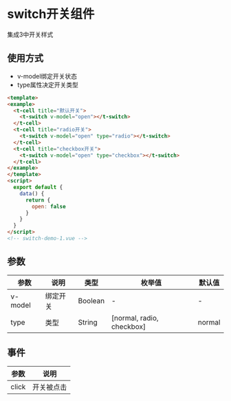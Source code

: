 # switch开关组件
集成3中开关样式

## 使用方式
+ v-model绑定开关状态
+ type属性决定开关类型
```html
<template>
<example>
  <t-cell title="默认开关">
    <t-switch v-model="open"></t-switch>
  </t-cell>
  <t-cell title="radio开关">
    <t-switch v-model="open" type="radio"></t-switch>
  </t-cell>
  <t-cell title="checkbox开关">
    <t-switch v-model="open" type="checkbox"></t-switch>
  </t-cell>
</example>
</template>
<script>
  export default {
    data() {
      return {
        open: false
      }
    }
  } 
</script>
<!-- switch-demo-1.vue -->
```

## 参数
  | 参数      | 说明    | 类型      | 枚举值       | 默认值   |
  |---------- |-------- |---------- |-------------  |-------- |
  | v-model     | 绑定开关   | Boolean  |   -   |   -   |
  | type     | 类型   | String    |  [normal, radio, checkbox]  |     normal    |

## 事件
  | 参数      | 说明    |
  |---------- |-------- |
  | click     | 开关被点击   |


